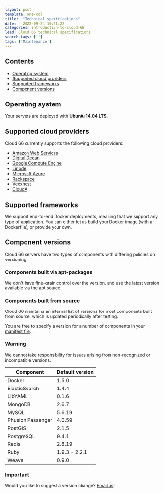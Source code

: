 ```yaml
---
layout: post
template: one-col
title:  "Technical specifications"
date:   2022-09-24 10:51:22
categories: introduction-to-cloud-66
lead: Cloud 66 technical specifications
search-tags: ['']
tags: ['Maintenance']
---
```


<h2>Contents</h2>
<ul class="page-toc">
    <li>
        <a href="#os">Operating system</a>
    </li>
    <li>
        <a href="#clouds">Supported cloud providers</a>
    </li>
    <li>
        <a href="#frameworks">Supported frameworks</a>
    </li>
    <li>
        <a href="#versions">Component versions</a>
    </li>
</ul>

<h2 id="os">Operating system</h2>
Your servers are deployed with <b>Ubuntu 14.04 LTS</b>.

<h2 id="clouds">Supported cloud providers</h2>
Cloud 66 currently supports the following cloud providers:

<ul class="list">
    <li><a href="/deployment/amazon-web-services-cloud" target="_blank">Amazon Web Services</a></li>
    <li><a href="/deployment/digitalocean-cloud" target="_blank">Digital Ocean</a></li>
    <li><a href="/deployment/google-compute-engine-cloud" target="_blank">Google Compute Engine</a></li>
    <li><a href="/deployment/linode-cloud" target="_blank">Linode</a></li>
    <li><a href="/deployment/microsoft-azure-cloud" target="_blank">Microsoft Azure</a></li>
    <li><a href="/deployment/rackspace-cloud" target="_blank">Rackspace</a></li>
    <li><a href="/deployment/vexxhost-cloud" target="_blank">Vexxhost</a></li>    
    <li><a href="/deployment/cloud-a-cloud" target="_blank">CloudA</a></li>    
</ul>

<h2 id="frameworks">Supported frameworks</h2>
We support end-to-end Docker deployments, meaning that we support any type of application. You can either let us build your Docker image (with a Dockerfile), or provide your own.

<h2 id="versions">Component versions</h2>
Cloud 66 servers have two types of components with differing policies on versioning.

<h3 id="apt">Components built via apt-packages</h3>
We don't have fine-grain control over the version, and use the latest version available via the apt source.

<h3 id="source">Components built from source</h3>
Cloud 66 maintains an internal list of versions for most components built from source, which is updated periodically after testing.

You are free to specify a version for a number of components in your [manifest file](/building-your-stack/getting-started-with-manifest-files).

<div class="notice notice-warning">
    <h3>Warning</h3>
    <p>We cannot take responsibility for issues arising from non-recognized or incompatible versions.</p>
</div>

<table class='table table-bordered table-striped table-small'>
    <thead>
        <tr>
            <th align="center">Component</th>
            <th align="center">Default version</th>
        </tr>
    </thead>
    <tbody>
        <tr>
            <td>Docker</td>
            <td>1.5.0</td>
        </tr>
        <tr>
            <td>ElasticSearch</td>
            <td>1.4.4</td>
        </tr>
        <tr>
            <td>LibYAML</td>
            <td>0.1.6</td>
        </tr>
        <tr>
            <td>MongoDB</td>
            <td>2.6.7</td>
        </tr>
        <tr>
            <td>MySQL</td>
            <td>5.6.19</td>
        </tr>
        <tr>
            <td>Phusion Passenger</td>
            <td>4.0.59</td>
        </tr>
        <tr>
            <td>PostGIS</td>
            <td>2.1.5</td>
        </tr>
        <tr>
            <td>PostgreSQL</td>
            <td>9.4.1</td>
        </tr>
        <tr>
            <td>Redis</td>
            <td>2.8.19</td>
        </tr>
        <tr>
            <td>Ruby</td>
            <td>1.9.3 - 2.2.1</td>
        </tr>
        <tr>
            <td>Weave</td>
            <td>0.9.0</td>
        </tr>        
    </tbody>
</table>

<div class="notice">
    <h3>Important</h3>
    <p>Would you like to suggest a version change? <a href="mailto:support@cloud66.com?subject=Version update">Email us</a>!</p>
</div>